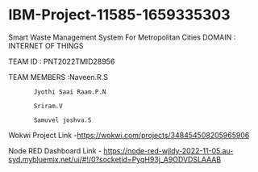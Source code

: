 # IBM-Project-11585-1659335303
Smart Waste Management System For Metropolitan Cities
DOMAIN : INTERNET OF THINGS

TEAM ID : PNT2022TMID28956

TEAM MEMBERS :Naveen.R.S

           Jyothi Saai Raam.P.N 
           
           Sriram.V
           
           Samuvel joshva.S
Wokwi Project Link -https://wokwi.com/projects/348454508205965906

Node RED Dashboard Link - https://node-red-wjldy-2022-11-05.au-syd.mybluemix.net/ui/#!/0?socketid=PyqH93j_A9ODVDSLAAAB
